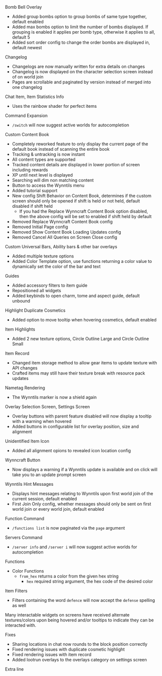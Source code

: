 Bomb Bell Overlay
- Added group bombs option to group bombs of same type together, default enabled
- Added max bombs option to limit the number of bombs displayed. If grouping is enabled it applies per bomb type, otherwise it applies to all, default 5
- Added sort order config to change the order bombs are displayed in, default newest

Changelog
- Changelogs are now manually written for extra details on changes
- Changelog is now displayed on the character selection screen instead of on world join
- Pages are scrollable and paginated by version instead of merged into one changelog

Chat Item, Item Statistics Info
- Uses the rainbow shader for perfect items

Command Expansion
- `/switch` will now suggest active worlds for autocompletion

Custom Content Book
- Completely reworked feature to only display the current page of the default book instead of scanning the entire book
- Tracking & untracking is now instant
- All content types are supported
- Tracked content details are displayed in lower portion of screen including rewards
- XP until next level is displayed
- Searching will dim non matching content
- Button to access the Wynntils menu
- Added tutorial support
- New config Shift Behavior on Content Book, determines if the custom screen should only be opened if shift is held or not held, default disabled if shift held
  - If you had the Replace Wynncraft Content Book option disabled, then the above config will be set to enabled if shift held by default
- Removed Replace Wynncraft Content Book config
- Removed Initial Page config
- Removed Show Content Book Loading Updates config
- Removed Cancel All Queries on Screen Close config

Custom Universal Bars, Ability bars & other bar overlays
- Added multiple texture options
- Added Color Template option, use functions returning a color value to dynamically set the color of the bar and text

Guides
- Added accessory filters to item guide
- Repositioned all widgets
- Added keybinds to open charm, tome and aspect guide, default unbound

Highlight Duplicate Cosmetics
- Added option to move tooltip when hovering cosmetics, default enabled

Item Highlights
- Added 2 new texture options, Circle Outline Large and Circle Outline Small

Item Record
- Changed item storage method to allow gear items to update texture with API changes
- Crafted items may still have their texture break with resource pack updates

Nametag Rendering
- The Wynntils marker is now a shield again

Overlay Selection Screen, Settings Screen
- Overlay buttons with parent feature disabled will now display a tooltip with a warning when hovered
- Added buttons in configurable list for overlay position, size and alignment

Unidentified Item Icon
- Added all alignment opions to revealed icon location config

Wynncraft Button
- Now displays a warning if a Wynntils update is available and on click will take you to an update prompt screen

Wynntils Hint Messages
- Displays hint messages relating to Wynntils upon first world join of the current session, default enabled
- First Join Only config, whether messages should only be sent on first world join or every world join, default enabled

Function Command
- `/functions list` is now paginated via the `page` argument

Servers Command
- `/server info` and `/server i` will now suggest active worlds for autocompletion

Functions
- Color Functions
	- `from_hex` returns a color from the given hex string
		- `hex` required string argument, the hex code of the desired color

Item Filters
- Filters containing the word `defence` will now accept the `defense` spelling as well

Many interactable widgets on screens have received alternate textures/colors upon being hovered and/or tooltips to indicate they can be interacted with.

Fixes
- Sharing locations in chat now rounds to the block position correctly
- Fixed rendering issues with duplicate cosmetic highlight
- Fixed rendering issues with item record
- Added lootrun overlays to the overlays category on settings screen

Extra line

